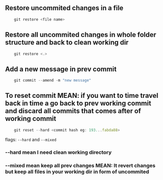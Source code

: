 ## Restore uncommited changes in a file

```js
    git restore <file name>
```

## Restore all uncommited changes in whole folder structure and back to clean working dir

```js
    git restore <.>
```

## Add a new message in prev commit

```js
    git commit --amend -m "new message"
```

## To reset commit MEAN: if you want to time travel back in time a go back to prev working commit and discard all commits that comes after of working commit

```js
    git reset --hard <commit hash eg: 193...fabda88>
```

flags: `--hard` and `--mixed`

### --hard mean I need clean working directory

### --mixed mean keep all prev changes MEAN: It revert changes but keep all files in your working dir in form of uncommited
